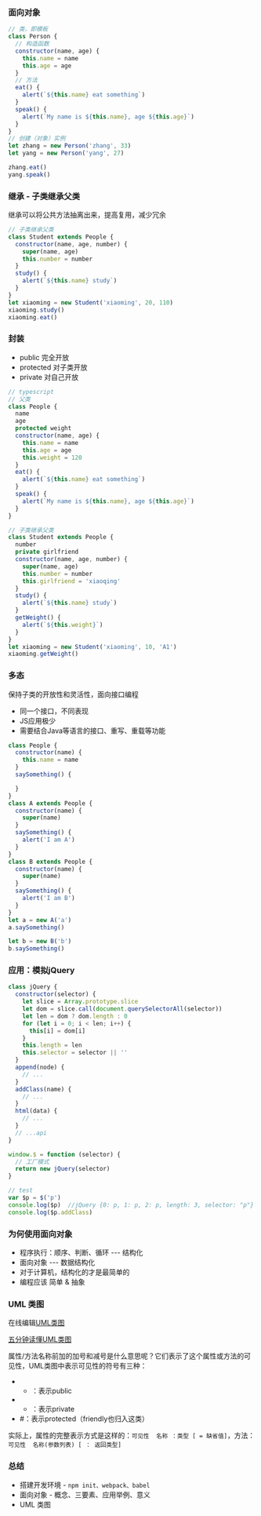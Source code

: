 ### 面向对象
```javascript
// 类，即模板
class Person {
  // 构造函数
  constructor(name, age) {
    this.name = name
    this.age = age
  }
  // 方法
  eat() {
    alert(`${this.name} eat something`)
  }
  speak() {
    alert(`My name is ${this.name}, age ${this.age}`)
  }
}
// 创建（对象）实例
let zhang = new Person('zhang', 33)
let yang = new Person('yang', 27)

zhang.eat()
yang.speak()
```
### 继承 - 子类继承父类
继承可以将公共方法抽离出来，提高复用，减少冗余
```javascript
// 子类继承父类
class Student extends People {
  constructor(name, age, number) {
    super(name, age)
    this.number = number
  }
  study() {
    alert(`${this.name} study`)
  }
}
let xiaoming = new Student('xiaoming', 20, 110)
xiaoming.study()
xiaoming.eat()
```

### 封装
* public 完全开放
* protected 对子类开放
* private 对自己开放
```javascript
// typescript 
// 父类
class People {
  name
  age
  protected weight
  constructor(name, age) {
    this.name = name
    this.age = age
    this.weight = 120
  }
  eat() {
    alert(`${this.name} eat something`)
  }
  speak() {
    alert(`My name is ${this.name}, age ${this.age}`)
  }
}

// 子类继承父类
class Student extends People {
  number
  private girlfriend
  constructor(name, age, number) {
    super(name, age)
    this.number = number
    this.girlfriend = 'xiaoqing'
  }
  study() {
    alert(`${this.name} study`)
  }
  getWeight() {
    alert(`${this.weight}`)
  }
}
let xiaoming = new Student('xiaoming', 10, 'A1')
xiaoming.getWeight()
```

### 多态
保持子类的开放性和灵活性，面向接口编程
* 同一个接口，不同表现
* JS应用极少
* 需要结合Java等语言的接口、重写、重载等功能
```javascript
class People {
  constructor(name) {
    this.name = name
  }
  saySomething() {

  }
}
class A extends People {
  constructor(name) {
    super(name)
  }
  saySomething() {
    alert('I am A')
  }
}
class B extends People {
  constructor(name) {
    super(name)
  }
  saySomething() {
    alert('I am B')
  }
}
let a = new A('a')
a.saySomething()

let b = new B('b')
b.saySomething()
```

### 应用：模拟jQuery
```javascript
class jQuery {
  constructor(selector) {
    let slice = Array.prototype.slice
    let dom = slice.call(document.querySelectorAll(selector))
    let len = dom ? dom.length : 0
    for (let i = 0; i < len; i++) {
      this[i] = dom[i]
    }
    this.length = len
    this.selector = selector || ''
  }
  append(node) {
    // ...
  }
  addClass(name) {
    // ...
  }
  html(data) {
    // ...
  }
  // ...api
}

window.$ = function (selector) {
  // 工厂模式
  return new jQuery(selector)
}

// test
var $p = $('p')
console.log($p)  //jQuery {0: p, 1: p, 2: p, length: 3, selector: "p"}
console.log($p.addClass) 
```

### 为何使用面向对象
* 程序执行：顺序、判断、循环 --- 结构化
* 面向对象 --- 数据结构化
* 对于计算机，结构化的才是最简单的
* 编程应该 简单 & 抽象

### UML 类图
在线编辑[UML类图](https://www.processon.com/)

[五分钟读懂UML类图](https://www.cnblogs.com/shindo/p/5579191.html)

属性/方法名称前加的加号和减号是什么意思呢？它们表示了这个属性或方法的可见性，UML类图中表示可见性的符号有三种：

* + ：表示public
* - ：表示private
* #：表示protected（friendly也归入这类）

实际上，属性的完整表示方式是这样的：`可见性  名称 ：类型 [ = 缺省值]`，方法：`可见性  名称(参数列表) [ ： 返回类型]`
### 总结
* 搭建开发环境 - `npm init、webpack、babel`
* 面向对象 - 概念、三要素、应用举例、意义
* UML 类图

